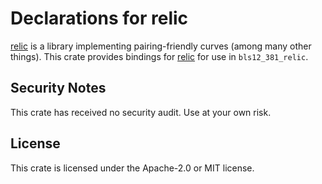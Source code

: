 # Declarations for relic

[relic] is a library implementing pairing-friendly curves (among many other things). This crate provides bindings for [relic] for use in `bls12_381_relic`.

## Security Notes

This crate has received no security audit. Use at your own risk.

## License

This crate is licensed under the Apache-2.0 or MIT license.

[relic]: https://github.com/relic-toolkit/relic